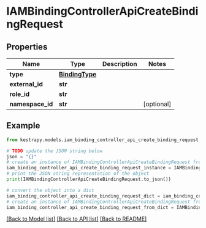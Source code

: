 # IAMBindingControllerApiCreateBindingRequest


## Properties

Name | Type | Description | Notes
------------ | ------------- | ------------- | -------------
**type** | [**BindingType**](BindingType.md) |  | 
**external_id** | **str** |  | 
**role_id** | **str** |  | 
**namespace_id** | **str** |  | [optional] 

## Example

```python
from kestrapy.models.iam_binding_controller_api_create_binding_request import IAMBindingControllerApiCreateBindingRequest

# TODO update the JSON string below
json = "{}"
# create an instance of IAMBindingControllerApiCreateBindingRequest from a JSON string
iam_binding_controller_api_create_binding_request_instance = IAMBindingControllerApiCreateBindingRequest.from_json(json)
# print the JSON string representation of the object
print(IAMBindingControllerApiCreateBindingRequest.to_json())

# convert the object into a dict
iam_binding_controller_api_create_binding_request_dict = iam_binding_controller_api_create_binding_request_instance.to_dict()
# create an instance of IAMBindingControllerApiCreateBindingRequest from a dict
iam_binding_controller_api_create_binding_request_from_dict = IAMBindingControllerApiCreateBindingRequest.from_dict(iam_binding_controller_api_create_binding_request_dict)
```
[[Back to Model list]](../README.md#documentation-for-models) [[Back to API list]](../README.md#documentation-for-api-endpoints) [[Back to README]](../README.md)


